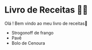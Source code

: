 # Livro de Receitas :man_cook:

Olá ! Bem vindo ao meu livro de receitas:wave:

- Strogonoff de frango
- Pavê
- Bolo de Cenoura